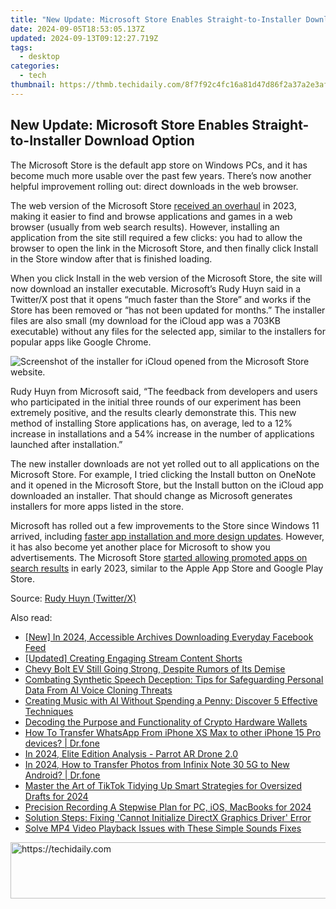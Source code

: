 ```yaml
---
title: "New Update: Microsoft Store Enables Straight-to-Installer Download Option"
date: 2024-09-05T18:53:05.137Z
updated: 2024-09-13T09:12:27.719Z
tags:
  - desktop
categories:
  - tech
thumbnail: https://thmb.techidaily.com/8f7f92c4fc16a81d47d86f2a37a2e3afe657d72abf04f0d91c9f6ae155f73630.jpg
---
```


## New Update: Microsoft Store Enables Straight-to-Installer Download Option

The Microsoft Store is the default app store on Windows PCs, and it has become much more usable over the past few years. There’s now another helpful improvement rolling out: direct downloads in the web browser.

 The web version of the Microsoft Store [received an overhaul](https://snapchat-videos.techidaily.com/new-make-snapchat-memories-shine-2-lens-creation-methods/) in 2023, making it easier to find and browse applications and games in a web browser (usually from web search results). However, installing an application from the site still required a few clicks: you had to allow the browser to open the link in the Microsoft Store, and then finally click Install in the Store window after that is finished loading.

 When you click Install in the web version of the Microsoft Store, the site will now download an installer executable. Microsoft’s Rudy Huyn said in a Twitter/X post that it opens “much faster than the Store” and works if the Store has been removed or “has not been updated for months.” The installer files are also small (my download for the iCloud app was a 703KB executable) without any files for the selected app, similar to the installers for popular apps like Google Chrome.

![Screenshot of the installer for iCloud opened from the Microsoft Store website.](https://static1.howtogeekimages.com/wordpress/wp-content/uploads/2024/04/clipboard-apr-22-2024-at-11-25-am.png) 

 Rudy Huyn from Microsoft said, “The feedback from developers and users who participated in the initial three rounds of our experiment has been extremely positive, and the results clearly demonstrate this. This new method of installing Store applications has, on average, led to a 12% increase in installations and a 54% increase in the number of applications launched after installation.”

 The new installer downloads are not yet rolled out to all applications on the Microsoft Store. For example, I tried clicking the Install button on OneNote and it opened in the Microsoft Store, but the Install button on the iCloud app downloaded an installer. That should change as Microsoft generates installers for more apps listed in the store.

 Microsoft has rolled out a few improvements to the Store since Windows 11 arrived, including [faster app installation and more design updates](https://location-fake.techidaily.com/6-ways-to-change-spotify-location-on-your-oppo-a78-drfone-by-drfone-virtual-android/). However, it has also become yet another place for Microsoft to show you advertisements. The Microsoft Store [started allowing promoted apps on search results](https://some-skills.techidaily.com/new-ultimate-listings-for-3d-type-creation/) in early 2023, similar to the Apple App Store and Google Play Store.

 Source: [Rudy Huyn (Twitter/X)](https://twitter.com/RudyHuyn/status/1781839212935069856)

<ins class="adsbygoogle"
     style="display:block"
     data-ad-format="autorelaxed"
     data-ad-client="ca-pub-7571918770474297"
     data-ad-slot="1223367746"></ins>

<ins class="adsbygoogle"
     style="display:block"
     data-ad-client="ca-pub-7571918770474297"
     data-ad-slot="8358498916"
     data-ad-format="auto"
     data-full-width-responsive="true"></ins>

<span class="atpl-alsoreadstyle">Also read:</span>
<div><ul>
<li><a href="https://facebook-video-recording.techidaily.com/new-in-2024-accessible-archives-downloading-everyday-facebook-feed/"><u>[New] In 2024, Accessible Archives Downloading Everyday Facebook Feed</u></a></li>
<li><a href="https://youtube-videos.techidaily.com/updated-creating-engaging-stream-content-shorts/"><u>[Updated] Creating Engaging Stream Content Shorts</u></a></li>
<li><a href="https://some-skills.techidaily.com/chevy-bolt-ev-still-going-strong-despite-rumors-of-its-demise/"><u>Chevy Bolt EV Still Going Strong, Despite Rumors of Its Demise</u></a></li>
<li><a href="https://some-skills.techidaily.com/combating-synthetic-speech-deception-tips-for-safeguarding-personal-data-from-ai-voice-cloning-threats/"><u>Combating Synthetic Speech Deception: Tips for Safeguarding Personal Data From AI Voice Cloning Threats</u></a></li>
<li><a href="https://some-skills.techidaily.com/creating-music-with-ai-without-spending-a-penny-discover-5-effective-techniques/"><u>Creating Music with AI Without Spending a Penny: Discover 5 Effective Techniques</u></a></li>
<li><a href="https://some-skills.techidaily.com/decoding-the-purpose-and-functionality-of-crypto-hardware-wallets/"><u>Decoding the Purpose and Functionality of Crypto Hardware Wallets</u></a></li>
<li><a href="https://review-topics.techidaily.com/how-to-transfer-whatsapp-from-iphone-xs-max-to-other-iphone-15-pro-devices-drfone-by-drfone-transfer-whatsapp-from-ios-transfer-whatsapp-from-ios/"><u>How To Transfer WhatsApp From iPhone XS Max to other iPhone 15 Pro devices? | Dr.fone</u></a></li>
<li><a href="https://fox-links.techidaily.com/in-2024-elite-edition-analysis-parrot-ar-drone-20/"><u>In 2024, Elite Edition Analysis - Parrot AR Drone 2.0</u></a></li>
<li><a href="https://android-transfer.techidaily.com/in-2024-how-to-transfer-photos-from-infinix-note-30-5g-to-new-android-drfone-by-drfone-transfer-from-android-transfer-from-android/"><u>In 2024, How to Transfer Photos from Infinix Note 30 5G to New Android? | Dr.fone</u></a></li>
<li><a href="https://fox-direct.techidaily.com/master-the-art-of-tiktok-tidying-up-smart-strategies-for-oversized-drafts-for-2024/"><u>Master the Art of TikTok Tidying Up Smart Strategies for Oversized Drafts for 2024</u></a></li>
<li><a href="https://screen-video-capture.techidaily.com/precision-recording-a-stepwise-plan-for-pc-ios-macbooks-for-2024/"><u>Precision Recording A Stepwise Plan for PC, iOS, MacBooks for 2024</u></a></li>
<li><a href="https://win-howtos.techidaily.com/solution-steps-fixing-cannot-initialize-directx-graphics-driver-error/"><u>Solution Steps: Fixing 'Cannot Initialize DirectX Graphics Driver' Error</u></a></li>
<li><a href="https://some-guidance.techidaily.com/solve-mp4-video-playback-issues-with-these-simple-sounds-fixes/"><u>Solve MP4 Video Playback Issues with These Simple Sounds Fixes</u></a></li>
</ul></div>

<!-- affiliate ads begin -->
<a href="https://appsumo.8odi.net/c/5597632/2123735/7443" target="_top" id="2123735">
  <img src="//a.impactradius-go.com/display-ad/7443-2123735" border="0" alt="https://techidaily.com" width="600" height="90"/>
</a>
<img height="0" width="0" src="https://appsumo.8odi.net/i/5597632/2123735/7443" style="position:absolute;visibility:hidden;" border="0" />
<!-- affiliate ads end -->

